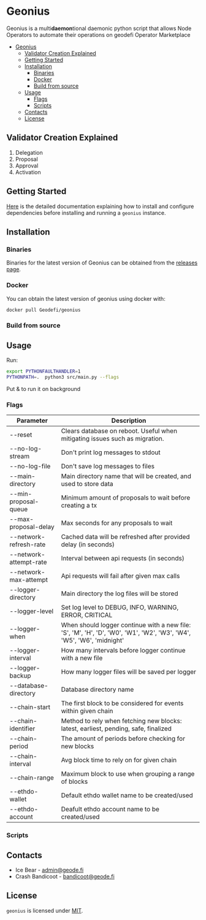 # Geonius

Geonius is a multi**daemon**tional daemonic python script that allows Node Operators to automate their operations on geodefi Operator Marketplace

- [Geonius](#geonius)
  - [Validator Creation Explained](#validator-creation-explained)
  - [Getting Started](#getting-started)
  - [Installation](#installation)
    - [Binaries](#binaries)
    - [Docker](#docker)
    - [Build from source](#build-from-source)
  - [Usage](#usage)
    - [Flags](#flags)
    - [Scripts](#scripts)
  - [Contacts](#contacts)
  - [License](#license)

## Validator Creation Explained
<!-- TODO -->
1. Delegation
2. Proposal
3. Approval
4. Activation

## Getting Started

[Here](./docs/getting_started.md) is the detailed documentation explaining how to install and configure dependencies before installing and running a `geonius` instance.

## Installation

### Binaries

Binaries for the latest version of Geonius can be obtained from the [releases page](https://github.com/Geodefi/geonius/releases).

### Docker

You can obtain the latest version of geonius using docker with:

```bash
docker pull Geodefi/geonius
```

### Build from source
<!-- TODO: needs to check -->

## Usage
<!-- TODO: add more information on usage -->
Run:

 ```bash
 export PYTHONFAULTHANDLER=1
 PYTHONPATH=.  python3 src/main.py --flags 
 ```

 Put & to run it on background

### Flags

| Parameter  | Description |
| --- | --- |
| --reset               |      Clears database on reboot. Useful when mitigating issues such as migration.                                              |
| --no-log-stream       |      Don't print log messages to stdout                                                                                       |
| --no-log-file         |      Don't save log messages to files                                                                                         |
| --main-directory      |      Main directory name that will be created, and used to store data                                                         |
| --min-proposal-queue  |      Minimum amount of proposals to wait before creating a tx                                                                 |
| --max-proposal-delay  |      Max seconds for any proposals to wait                                                                                    |
| --network-refresh-rate|      Cached data will be refreshed after provided delay (in seconds)                                                          |
| --network-attempt-rate|      Interval between api requests (in seconds)                                                                               |
| --network-max-attempt |      Api requests will fail after given max calls                                                                                    |
| --logger-directory    |      Main directory the log files will be stored                                                                              |
| --logger-level        |      Set log level to DEBUG, INFO, WARNING, ERROR, CRITICAL                                                                   |
| --logger-when         |      When should logger continue with a new file: 'S', 'M', 'H', 'D', 'W0', 'W1', 'W2', 'W3', 'W4', 'W5', 'W6', 'midnight'    |
| --logger-interval     |      How many intervals before logger continue with a new file                                                                |
| --logger-backup       |      How many logger files will be saved per logger                                                                           |
| --database-directory  |      Database directory name                                                                                                  |
| --chain-start         |      The first block to be considered for events within given chain                                                           |
| --chain-identifier    |      Method to rely when fetching new blocks: latest, earliest, pending, safe, finalized                                      |
| --chain-period        |      The amount of periods before checking for new blocks                                                                     |
| --chain-interval      |      Avg block time to rely on for given chain                                                                                |
| --chain-range         |      Maximum block to use when grouping a range of blocks                                                                     |
| --ethdo-wallet        |      Default ethdo wallet name to be created/used                                                                             |
| --ethdo-account       |      Deafult ethdo account name to be created/used                                                                            |

### Scripts
<!-- TODO: add more information on additional scripts when coded -->

## Contacts

- Ice Bear - <admin@geode.fi>
- Crash Bandicoot - <bandicoot@geode.fi>

## License

`geonius` is licensed under [MIT](./LICENSE).
